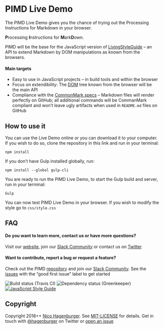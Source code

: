 # PIMD Live Demo

The PIMD Live Demo gives you the chance of trying out the Processing Instructions for Markdown in your browser.

**P**rocessing **I**nstructions for **M**ark**D**own.

PIMD will be the base for the JavaScript version of [LivingStyleGuide] – an API to extend Markdown by DOM manipulations as known from the browsers.

#### Main targets

- Easy to use in JavaScript projects – in build tools and within the browser
- Focus on extendibility: The [DOM] tree known from the browser will be the main API
- Compliance with the [CommonMark specs] – Markdown files will render perfectly on GitHub; all additional commands will be CommanMark compliant and won’t leave ugly artifacts when used in `README.md` files on GitHub

[livingstyleguide]: https://github.com/livingstyleguide/livingstyleguide
[dom]: https://developer.mozilla.org/en-US/docs/Web/API/Document_Object_Model
[commonmark specs]: https://commonmark.org

## How to use it

You can use the Live Demo online or you can download it to your computer. If you wish to do so, clone the repository in this link and run in your terminal:

```
npm install
```

If you don’t have Gulp installed globally, run:

```
npm install --global gulp-cli
```

You are ready to run the PIMD Live Demo, to start the Gulp build and server, run in your terminal:

```
Gulp
```

You can now test PIMD Live Demo in your browser. If you wish to modify the style go to `css/style.css`

## FAQ

#### Do you want to learn more, contact us or have more questions?

Visit our [website](http://www.livingstyleguide.org), join our [Slack Community](http://livingstyleguide.slack.com) or contact us on [Twitter](http://www.twitter.com/LSGorg)

#### Want to contribute, report a bug or request a feature?

Check out the PIMD [repository](https://github.com/hagenburger/pimd) and join our [Slack Community](http://livingstyleguide.slack.com). See the [issues](https://github.com/hagenburger/pimd/issues) with the “good first issue” label to get started

![Build status (Travis CI)](https://travis-ci.org/hagenburger/pimd.svg?branch=master)
![Dependency status (Greenkeeper)](https://badges.greenkeeper.io/hagenburger/pimd.svg)
[![JavaScript Style Guide](https://img.shields.io/badge/code_style-prettier-brightgreen.svg)](https://prettier.io)

## Copyright

Copyright 2018++ [Nico Hagenburger](https://www.hagenburger.net). See
[MIT-LICENSE](https://github.com/hagenburger/pimd/blob/master/MIT-LICENSE) for
details. Get in touch with [@hagenburger](https://twitter.com/hagenburger) on
Twitter or [open an issue](https://github.com/hagenburger/pimd/issues/new)
